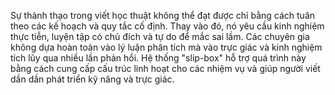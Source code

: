 
Sự thành thạo trong viết học thuật không thể đạt được chỉ bằng cách tuân theo các kế hoạch và quy tắc cố định. Thay vào đó, nó yêu cầu kinh nghiệm thực tiễn, luyện tập có chủ đích và tự do để mắc sai lầm. Các chuyên gia không dựa hoàn toàn vào lý luận phân tích mà vào trực giác và kinh nghiệm tích lũy qua nhiều lần phản hồi. Hệ thống "slip-box" hỗ trợ quá trình này bằng cách cung cấp cấu trúc linh hoạt cho các nhiệm vụ và giúp người viết dần dần phát triển kỹ năng và trực giác.